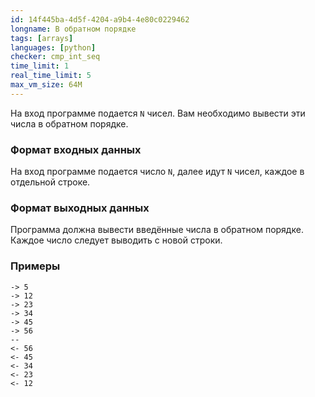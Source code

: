 ```yaml
---
id: 14f445ba-4d5f-4204-a9b4-4e80c0229462
longname: В обратном порядке
tags: [arrays]
languages: [python]
checker: cmp_int_seq
time_limit: 1
real_time_limit: 5
max_vm_size: 64M
---
```



На вход программе подается `N` чисел. Вам необходимо вывести эти числа в обратном порядке. 

### Формат входных данных

На вход программе подается число `N`, далее идут `N` чисел, каждое в отдельной строке. 

### Формат выходных данных

Программа должна вывести введённые числа в обратном порядке. Каждое число следует выводить с новой строки.

### Примеры

```
-> 5
-> 12
-> 23
-> 34
-> 45
-> 56
--
<- 56
<- 45
<- 34
<- 23
<- 12
```
